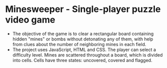 # Minesweeper - Single-player puzzle video game

* The objective of the game is to clear a rectangular board containing hidden "mines" or bombs without detonating any of them, with help from clues about the number of neighboring mines in each field.
* The project uses JavaScript, HTML and CSS. The player can select a difficulty level. Mines are scattered throughout a board, which is divided into cells. Cells have three states: uncovered, covered and flagged. 